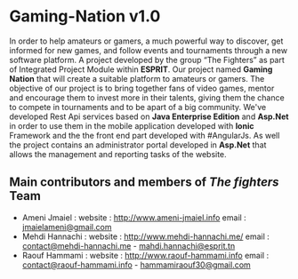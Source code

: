 # Gaming-Nation v1.0
In order to help amateurs or gamers, a much powerful way to discover, get informed for new games, and follow events and tournaments through a new software platform. A project developed by the group “The Fighters” as part of Integrated Project Module within **ESPRIT**. Our project named **Gaming Nation** that will create a suitable platform to amateurs or gamers. The objective of our project is to bring together fans of video games, mentor and encourage them to invest more in their talents, giving them the chance to compete in tournaments and to be apart of a big community. We've developed Rest Api services based on **Java Enterprise Edition** and **Asp.Net** in order to use them in the mobile application developed with **Ionic** Framework and the the front end part developed with #AngularJs. As well the project contains an administrator portal developed in **Asp.Net** that allows the management and reporting tasks of the website.
## Main contributors and members of _The fighters_ Team
* Ameni Jmaiel : 
  website : http://www.ameni-jmaiel.info
  email :   jmaielameni@gmail.com
* Mehdi Hannachi : 
  website : http://www.mehdi-hannachi.me/
  email :   contact@mehdi-hannachi.me - mahdi.hannachi@esprit.tn
* Raouf Hammami : 
  website : http://www.raouf-hammami.info 
  email :   contact@raouf-hammami.info - hammamiraouf30@gmail.com
   
